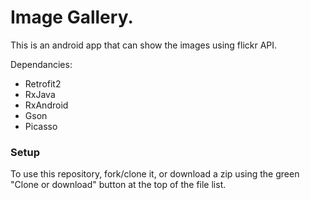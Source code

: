 # Image Gallery.

This is an android app that can show the images using flickr API.

Dependancies:
* Retrofit2
* RxJava
* RxAndroid
* Gson
* Picasso


### Setup
To use this repository, fork/clone it, or download a zip using the green "Clone or download" button at the top of the file list.
